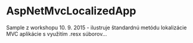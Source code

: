 # AspNetMvcLocalizedApp

Sample z workshopu 10. 9. 2015 - ilustruje štandardnú metódu lokalizácie MVC aplikácie s využitím
.resx súborov...
